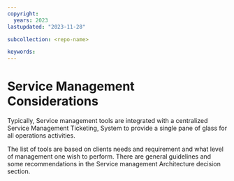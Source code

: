 ```yaml
---
copyright:
  years: 2023
lastupdated: "2023-11-28"

subcollection: <repo-name>

keywords:
---
```

# Service Management Considerations

Typically, Service management tools are integrated with a centralized Service Management Ticketing, System to provide a single pane of glass for all operations activities.

The list of tools are based on clients needs and requirement and what level of management one wish to perform. There are general guidelines and some recommendations in the Service management Architecture decision section.
